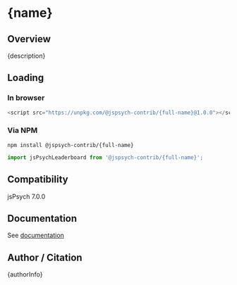 # {name}

## Overview

{description}

## Loading

### In browser

```js
<script src="https://unpkg.com/@jspsych-contrib/{full-name}@1.0.0"></script>
```

### Via NPM

```
npm install @jspsych-contrib/{full-name}
```

```js
import jsPsychLeaderboard from '@jspsych-contrib/{full-name}';
```

## Compatibility

jsPsych 7.0.0

## Documentation

See [documentation](https://github.com/jspsych/jspsych-contrib/blob/main/packages/{full-name}/docs/jspsych-{name}.md)

## Author / Citation

{authorInfo}
